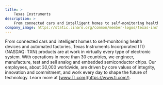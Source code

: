 ```yaml
---
title: >
    Texas Instruments
description: >
    From connected cars and intelligent homes to self-monitoring health devices and automated factories, Texas Instruments Incorporated products are at work in virtually every type of electronic system.
company_image: https://static.linaro.org/common/member-logos/texas-instruments.jpg
---
```

From connected cars and intelligent homes to self-monitoring health devices and automated factories, Texas Instruments Incorporated (TI) (NASDAQ: TXN) products are at work in virtually every type of electronic system. With operations in more than 30 countries, we engineer, manufacture, test and sell analog and embedded semiconductor chips. Our employees, about 30,000 worldwide, are driven by core values of integrity, innovation and commitment, and work every day to shape the future of technology. Learn more at [www.TI.com](https://www.ti.com/).
